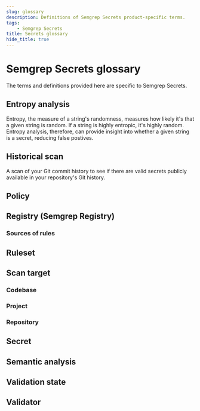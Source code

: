 ```yaml
---
slug: glossary
description: Definitions of Semgrep Secrets product-specific terms.
tags:
    - Semgrep Secrets
title: Secrets glossary
hide_title: true
---
```


# Semgrep Secrets glossary

The terms and definitions provided here are specific to Semgrep Secrets.

## Entropy analysis

Entropy, the measure of a string's randomness, measures how likely it's that a given string is random. If a string is highly entropic, it's highly random. Entropy analysis, therefore, can provide insight into whether a given string is a secret, reducing false postives.

## Historical scan

A scan of your Git commit history to see if there are valid secrets publicly available in your repository's Git history.

## Policy

## Registry (Semgrep Registry)

### Sources of rules

## Ruleset

## Scan target

### Codebase

### Project

### Repository

## Secret

## Semantic analysis

## Validation state

## Validator
